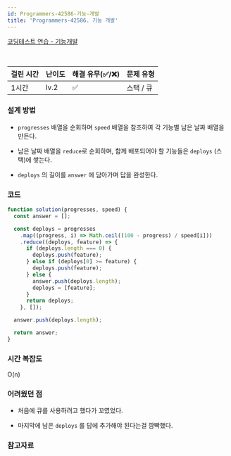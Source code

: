 ```yaml
---
id: Programmers-42586-기능-개발
title: 'Programmers-42586. 기능 개발'
---
```


[코딩테스트 연습 - 기능개발](https://programmers.co.kr/learn/courses/30/lessons/42586)

<br/>

| 걸린 시간 | 난이도 | 해결 유무(✅/❌) | 문제 유형 |
| --------- | ------ | ---------------- | --------- |
| 1시간     | lv.2   | ✅               | 스택 / 큐 |

### **설계 방법**

- `progresses` 배열을 순회하며 `speed` 배열을 참조하여 각 기능별 남은 날짜 배열을 만든다.

- 남은 날짜 배열을 `reduce`로 순회하며, 함께 배포되어야 할 기능들은 `deploys` (스택)에 쌓는다.

- `deploys` 의 길이를 `answer` 에 담아가며 답을 완성한다.

### 코드

```javascript
function solution(progresses, speed) {
  const answer = [];

  const deploys = progresses
    .map((progress, i) => Math.ceil((100 - progress) / speed[i]))
    .reduce((deploys, feature) => {
      if (deploys.length === 0) {
        deploys.push(feature);
      } else if (deploys[0] >= feature) {
        deploys.push(feature);
      } else {
        answer.push(deploys.length);
        deploys = [feature];
      }
      return deploys;
    }, []);

  answer.push(deploys.length);

  return answer;
}
```

### **시간 복잡도**

O(n)

### **어려웠던 점**

- 처음에 큐를 사용하려고 했다가 꼬였었다.

- 마지막에 남은 `deploys` 를 답에 추가해야 된다는걸 깜빡했다.

### **참고자료**
